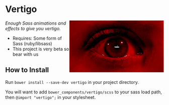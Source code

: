 # Vertigo

<img src="https://raw.githubusercontent.com/stephenway/vertigo/master/images/vertigo.gif" alt="Vertigo" align="right" width="300">

*Enough Sass animations and effects to give you vertigo.*

* Requires: Some form of Sass (ruby/libsass)
* This project is very beta so bear with us

## How to Install

Run `bower install --save-dev vertigo` in your project directory.

You will want to add `bower_components/vertigo/scss` to your sass load path, then `@import "vertigo";` in your stylesheet.

